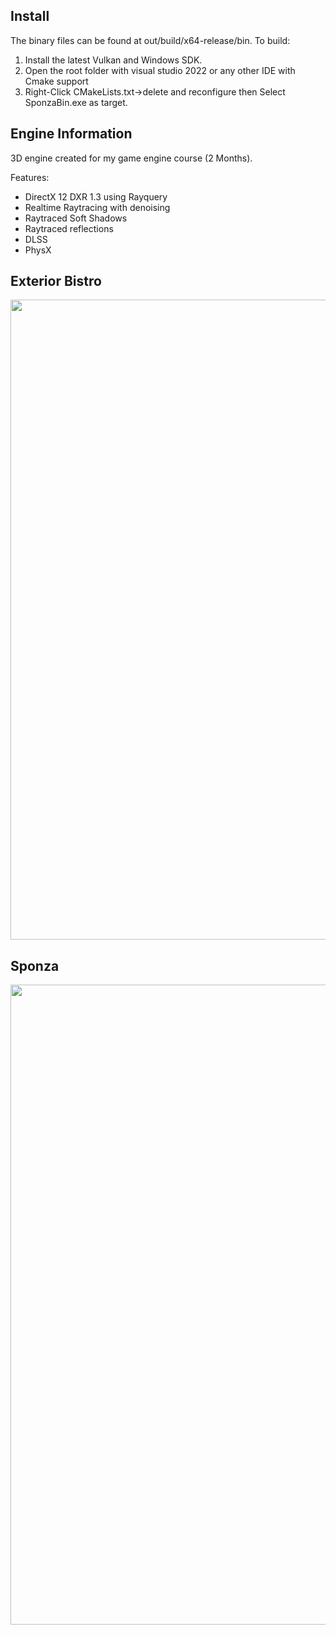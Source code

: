 ## Install
The binary files can be found at out/build/x64-release/bin.
To build: 
1. Install the latest Vulkan and Windows SDK.
2. Open the root folder with visual studio 2022 or any other IDE with Cmake support
3. Right-Click CMakeLists.txt->delete and reconfigure then Select SponzaBin.exe as target.

## Engine Information
3D engine created for my game engine course (2 Months).

Features:
- DirectX 12 DXR 1.3 using Rayquery
- Realtime Raytracing with denoising
- Raytraced Soft Shadows
- Raytraced reflections
- DLSS
- PhysX

## Exterior Bistro
<div style='float: center'>
  <img style='width: 1024px' src="/Images/Sponza.png"></img>
</div>


## Sponza
<div style='float: center'>
  <img style='width: 1024px' src="/Images/Sponza.png"></img>
</div>
